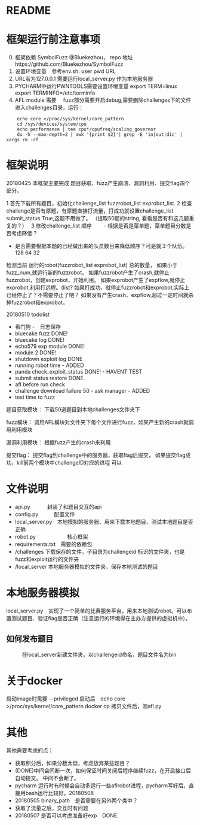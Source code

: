# README
# 框架运行前注意事项
0. 框架依赖 SymbolFuzz @Bluekezhou， repo 地址https://github.com/Bluekezhou/SymbolFuzz
1. 设置环境变量　参考env.sh: user pwd URL
2. URL若为127.0.0.1 需要运行local_server.py 作为本地服务器
3. PYCHARM中运行PWNTOOLS需要设置环境变量
    export TERM=linux
    export TERMINFO=/etc/terminfo
4.  AFL module 需要　 fuzz部分需要开启debug,需要删除challenges下的文件
    进入challenges目录，运行：
```
    echo core >/proc/sys/kernel/core_pattern
    cd /sys/devices/system/cpu
    echo performance | tee cpu*/cpufreq/scaling_governor
    du -h --max-depth=2 | awk '{print $2}'| grep -E 'in|out|dic' | xargs rm -rf
```
 
# 框架说明
20180425 本框架主要完成 题目获取、fuzz产生崩溃、漏洞利用、提交flag四个部分。

1 首先下载所有题目，初始化challenge_list fuzzrobot_list exprobot_list.
2 检查challenge是否有原题，有原题直接打流量，打成功就设置challenge_list submit_status True,这题不用做了。
（提取50题的string, 看看是否有和这几题重复的？）　
3 修改challenge_list 顺序
　　- 根据是否是菜单题，菜单题目分数是否考虑降低？
   - 是否需要根据本题的已经做出来的队员数目来降低顺序？可是就３个队伍。128 64 32

检测当前 运行的robot(fuzzrobot_list exprobot_list) 总的数量，
如果小于fuzz_num,就运行新的fuzzrobot。
如果fuzzrobot产生了crash,就停止fuzzrobot，创建exprobot，开始利用。
如果exprobot产生了expflow,就停止exprobot,利用打远程。(list?
如果打成功，就停止fuzzrobot和exprobot,实际上已经停止了？不需要停止了吧？
如果没有产生crash、expflow,超过一定时间就杀掉fuzzrobot和exprobot。

20180510 todolist
- 看门狗
-　日志保存
- bluecake fuzz   DONE!
- bluecake log    DONE!
- echo579 exp module  DONE!
- module 2        DONE!
- shutdown exploit log DONE
- running robot time  - ADDED
- panda check_exploit_status DONE! - HAVENT TEST
- submit status restore DONE.
- afl before run check
- challenge download failure 50 - ask manager  - ADDED
- test time to fuzz

题目获取模块：
    下载50道题目到本地challenges文件夹下

fuzz模块：
    调用AFL模块对文件夹下每个文件进行fuzz，如果产生新的crash就调用利用模块

漏洞利用模块：
    根据fuzz产生的crash来利用

提交flag：
    提交flag到challenge中的服务器，获取flag后提交，
    如果提交flag成功，kill前两个模块中challengeID对应的进程
        可以


# 文件说明
- api.py   　　　封装了和题目交互的api
- config.py　　　配置文件
- local_server.py　本地模拟的服务器、用来下载本地题目、测试本地题目是否正确
- robot.py　　　　　　核心框架
- requirements.txt　需要的依赖包
- /challenges   下载保存的文件，子目录为challengeid 标识的文件夹，也是fuzz和exploit运行的文件夹
- /local_server 本地服务器模拟的文件夹，保存本地测试的题目

# 本地服务器模拟
local_server.py　实现了一个简单的比赛服务平台，用来本地测试robot。可以布置测试题目、验证flag是否正确（注意运行的环境得在主办方提供的虚拟机中）。

## 如何发布题目
　　　在local_server新建文件夹，以challengeid命名，题目文件名为bin

# 关于docker
启动image时需要 --privileged
启动后　echo core >/proc/sys/kernel/core_pattern
docker cp 拷贝文件后，测afl.py

# 其他　
其他需要考虑的点：
- 获取积分后，如果分数太低，考虑放弃某些题目？
- (DONE)中间会间断一次，如何保证时间关闭后程序继续fuzz，在开启接口后自动提交。 中间不会断了。
- pycharm 运行时有时候会自动多运行一些aflrobot进程，pycharm写好后，直接用bash运行比较好。20180508
- 20180505 binary_path　是否需要在另外两个类中？
- 获取了流量之后，交互时有问题 
- 20180507 是否可以考虑准备好exp　DONE.
